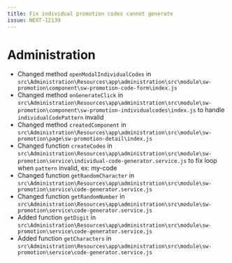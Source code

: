```yaml
---
title: Fix individual promotion codes cannot generate
issue: NEXT-12139
---
```

# Administration
* Changed method `openModalIndividualCodes` in `src\Administration\Resources\app\administration\src\module\sw-promotion\component\sw-promotion-code-form\index.js`
* Changed method `onGenerateClick` in `src\Administration\Resources\app\administration\src\module\sw-promotion\component\sw-promotion-individualcodes\index.js` to handle `individualCodePattern` invalid
* Changed method `createdComponent` in `src\Administration\Resources\app\administration\src\module\sw-promotion\page\sw-promotion-detail\index.js`
* Changed function `createCodes` in `src\Administration\Resources\app\administration\src\module\sw-promotion\service\individual-code-generator.service.js` to fix loop when `pattern` invalid, ex: my-code
* Changed function `getRandomCharacter` in `src\Administration\Resources\app\administration\src\module\sw-promotion\service\code-generator.service.js`
* Changed function `getRandomNumber` in `src\Administration\Resources\app\administration\src\module\sw-promotion\service\code-generator.service.js`
* Added function `getDigit` in `src\Administration\Resources\app\administration\src\module\sw-promotion\service\code-generator.service.js`
* Added function `getCharacters` in `src\Administration\Resources\app\administration\src\module\sw-promotion\service\code-generator.service.js`
